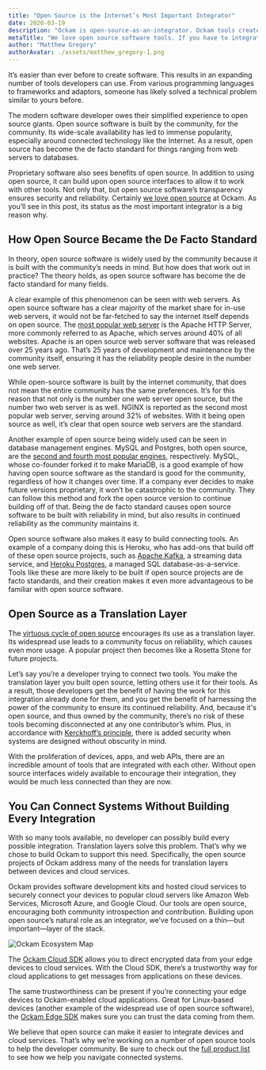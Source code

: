 ```yaml
---
title: "Open Source is the Internet’s Most Important Integrator"
date: 2020-03-19
description: "Ockam is open-source-as-an-integrator. Ockam tools create interfaces between hardware at the edge and cloud services to enable a trust across a distributed application."
metaTitle: "We love open source software tools. If you have to integrate software systems, look to the open source community to solve your IoT worries."
author: "Matthew Gregory"
authorAvatar: ./assets/matthew_gregory-1.png
---
```


It’s easier than ever before to create software. This results in an expanding number of tools developers can use. From various programming languages to frameworks and adaptors, someone has likely solved a technical problem similar to yours before.

The modern software developer owes their simplified experience to open source giants. Open source software is built by the community, for the community. Its wide-scale availability has led  to immense popularity, especially around connected technology like the Internet. As a result, open source has become the de facto standard for things ranging from web servers to databases.

Proprietary software also sees benefits of open source. In addition to using open source, it can build upon open source interfaces to allow it to work with other tools. Not only that, but open source software’s transparency ensures security and reliability. Certainly [we love open source](https://www.ockam.io/learn/blog/why_we_love_open_source/) at Ockam. As you’ll see in this post, its status as the most important integrator is a big reason why.

## How Open Source Became the De Facto Standard
In theory, open source software is widely used by the community because it is built with the community’s needs in mind. But how does that work out in practice? The theory holds, as open source software has become the de facto standard for many fields.

A clear example of this phenomenon can be seen with web servers. As open source software has a clear majority of the market share for in-use web servers, it would not be far-fetched to say the internet itself depends on open source. The [most popular web server](https://w3techs.com/technologies/overview/web_server) is the Apache HTTP Server, more commonly referred to as Apache, which serves around 40% of all websites. Apache is an open source web server software that was released over 25 years ago. That’s 25 years of development and maintenance by the community itself, ensuring it has the reliability people desire in the number one web server.

While open-source software is built by the internet community, that does not mean the entire community has the same preferences. It’s for this reason that not only is the number one web server open source, but the number two web server is as well. NGINX is reported as the second most popular web server, serving around 32% of websites. With it being open source as well, it’s clear that open source web servers are the standard.

Another example of open source being widely used can be seen in database management engines. MySQL and Postgres, both open source,  are the [second and fourth most popular engines](https://db-engines.com/en/ranking), respectively. MySQL, whose co-founder forked it to make MariaDB, is a good example of how having open source software as the standard is good for the community, regardless of how it changes over time. If a company ever decides to make future versions proprietary, it won’t be catastrophic to the community. They can follow this method and fork the open source version to continue building off of that. Being the de facto standard causes open source software to be built with reliability in mind, but also results in continued reliability as the community maintains it.

Open source software also makes it easy to build connecting tools. An example of a company doing this is Heroku, who has add-ons that build off of these open source projects, such as [Apache Kafka](https://www.heroku.com/kafka), a streaming data service, and [Heroku Postgres](https://www.heroku.com/postgres), a managed SQL database-as-a-service. Tools like these are more likely to be built if open source projects are de facto standards, and their creation makes it even more advantageous to be familiar with open source software.

## Open Source as a Translation Layer
The [virtuous cycle of open source](https://www.ockam.io/learn/blog/why_we_love_open_source/) encourages its use as a translation layer. Its widespread use leads to a community focus on reliability, which causes even more usage. A popular project then becomes like a Rosetta Stone for future projects.

Let’s say you’re a developer trying to connect two tools. You make the translation layer you built open source, letting others use it for their tools. As a result, those developers get the benefit of having the work for this integration already done for them, and you get the benefit of harnessing the power of the community to ensure its continued reliability. And, because it's open source, and thus owned by the community, there’s no risk of these tools becoming disconnected at any one contributor’s whim. Plus, in accordance with [Kerckhoff’s principle](https://en.wikipedia.org/wiki/Kerckhoffs%27s_principle), there is added security when systems are designed without obscurity in mind.

With the proliferation of devices, apps, and web APIs, there are an incredible amount of tools that are integrated with each other. Without open source interfaces widely available to encourage their integration, they would be much less connected than they are now.

## You Can Connect Systems Without Building Every Integration
With so many tools available, no developer can possibly build every possible integration. Translation layers solve this problem. That’s why we chose to build Ockam to support this need. Specifically, the open source projects of Ockam address many of the needs for translation layers between devices and cloud services.

Ockam provides software development kits and hosted cloud services to securely connect your devices to popular cloud servers like Amazon Web Services, Microsoft Azure, and Google Cloud. Our tools are open source, encouraging both community introspection and contribution. Building upon open source’s natural role as an integrator, we’ve focused on a thin—but important—layer of the stack.

![Ockam Ecosystem Map](./assets/ockam_ecosystem_map.png)

The [Ockam Cloud SDK](https://www.ockam.io/product/cloud-sdk) allows you to direct encrypted data from your edge devices to cloud services. With the Cloud SDK, there’s a trustworthy way for cloud applications to get messages from applications on these devices.

The same trustworthiness can be present if you’re connecting your edge devices to Ockam-enabled cloud applications. Great for Linux-based devices (another example of the widespread use of open source software), the [Ockam Edge SDK](https://www.ockam.io/product/edge-sdk) makes sure you can trust the data coming from them.

We believe that open source can make it easier to integrate devices and cloud services. That’s why we’re working on a number of open source tools to help the developer community. Be sure to check out the [full product list](https://www.ockam.io/product) to see how we help you navigate connected systems.
